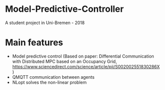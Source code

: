 # Model-Predictive-Controller
A student project in Uni-Bremen - 2018

# Main features
- Model predictive control (Based on paper: Differential Communication with Distributed MPC based on an Occupancy Grid, https://www.sciencedirect.com/science/article/pii/S002002551830286X)
- QMQTT communication between agents
- NLopt solves the non-linear problem
